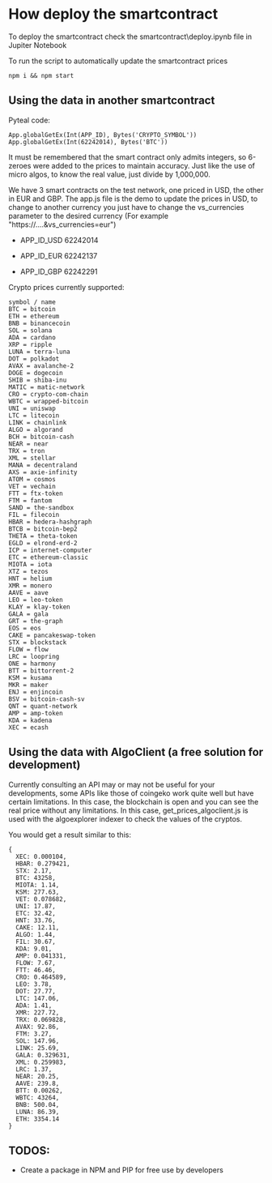 # How deploy the smartcontract

To deploy the smartcontract check the smartcontract\deploy.ipynb file in Jupiter Notebook

To run the script to automatically update the smartcontract prices

```
npm i && npm start
```

## Using the data in another smartcontract

Pyteal code:

```
App.globalGetEx(Int(APP_ID), Bytes('CRYPTO_SYMBOL'))
App.globalGetEx(Int(62242014), Bytes('BTC'))
```

It must be remembered that the smart contract only admits integers, so 6-zeroes were added to the prices to maintain accuracy. Just like the use of micro algos, to know the real value, just divide by 1,000,000.

We have 3 smart contracts on the test network, one priced in USD, the other in EUR and GBP. The app.js file is the demo to update the prices in USD, to change to another currency you just have to change the vs_currencies parameter to the desired currency (For example "https://....&vs_currencies=eur")

-   APP_ID_USD 62242014

-   APP_ID_EUR 62242137

-   APP_ID_GBP 62242291

Crypto prices currently supported:

```
symbol / name
BTC = bitcoin
ETH = ethereum
BNB = binancecoin
SOL = solana
ADA = cardano
XRP = ripple
LUNA = terra-luna
DOT = polkadot
AVAX = avalanche-2
DOGE = dogecoin
SHIB = shiba-inu
MATIC = matic-network
CRO = crypto-com-chain
WBTC = wrapped-bitcoin
UNI = uniswap
LTC = litecoin
LINK = chainlink
ALGO = algorand
BCH = bitcoin-cash
NEAR = near
TRX = tron
XML = stellar
MANA = decentraland
AXS = axie-infinity
ATOM = cosmos
VET = vechain
FTT = ftx-token
FTM = fantom
SAND = the-sandbox
FIL = filecoin
HBAR = hedera-hashgraph
BTCB = bitcoin-bep2
THETA = theta-token
EGLD = elrond-erd-2
ICP = internet-computer
ETC = ethereum-classic
MIOTA = iota
XTZ = tezos
HNT = helium
XMR = monero
AAVE = aave
LEO = leo-token
KLAY = klay-token
GALA = gala
GRT = the-graph
EOS = eos
CAKE = pancakeswap-token
STX = blockstack
FLOW = flow
LRC = loopring
ONE = harmony
BTT = bittorrent-2
KSM = kusama
MKR = maker
ENJ = enjincoin
BSV = bitcoin-cash-sv
QNT = quant-network
AMP = amp-token
KDA = kadena
XEC = ecash

```

## Using the data with AlgoClient (a free solution for development)

Currently consulting an API may or may not be useful for your developments, some APIs like those of coingeko work quite well but have certain limitations. In this case, the blockchain is open and you can see the real price without any limitations. In this case, get_prices_algoclient.js is used with the algoexplorer indexer to check the values of the cryptos.

You would get a result similar to this:

```
{
  XEC: 0.000104,
  HBAR: 0.279421,
  STX: 2.17,
  BTC: 43258,
  MIOTA: 1.14,
  KSM: 277.63,
  VET: 0.078682,
  UNI: 17.87,
  ETC: 32.42,
  HNT: 33.76,
  CAKE: 12.11,
  ALGO: 1.44,
  FIL: 30.67,
  KDA: 9.01,
  AMP: 0.041331,
  FLOW: 7.67,
  FTT: 46.46,
  CRO: 0.464589,
  LEO: 3.78,
  DOT: 27.77,
  LTC: 147.06,
  ADA: 1.41,
  XMR: 227.72,
  TRX: 0.069828,
  AVAX: 92.86,
  FTM: 3.27,
  SOL: 147.96,
  LINK: 25.69,
  GALA: 0.329631,
  XML: 0.259983,
  LRC: 1.37,
  NEAR: 20.25,
  AAVE: 239.8,
  BTT: 0.00262,
  WBTC: 43264,
  BNB: 500.04,
  LUNA: 86.39,
  ETH: 3354.14
}
```

## TODOS:

-   Create a package in NPM and PIP for free use by developers
